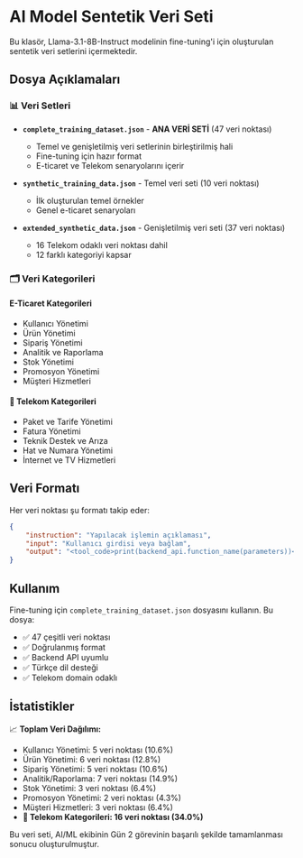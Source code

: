 # AI Model Sentetik Veri Seti

Bu klasör, Llama-3.1-8B-Instruct modelinin fine-tuning'i için oluşturulan sentetik veri setlerini içermektedir.

## Dosya Açıklamaları

### 📊 Veri Setleri

- **`complete_training_dataset.json`** - **ANA VERİ SETİ** (47 veri noktası)
  - Temel ve genişletilmiş veri setlerinin birleştirilmiş hali
  - Fine-tuning için hazır format
  - E-ticaret ve Telekom senaryolarını içerir

- **`synthetic_training_data.json`** - Temel veri seti (10 veri noktası)
  - İlk oluşturulan temel örnekler
  - Genel e-ticaret senaryoları

- **`extended_synthetic_data.json`** - Genişletilmiş veri seti (37 veri noktası)
  - 16 Telekom odaklı veri noktası dahil
  - 12 farklı kategoriyi kapsar

### 🗂️ Veri Kategorileri

#### **E-Ticaret Kategorileri**
- Kullanıcı Yönetimi
- Ürün Yönetimi  
- Sipariş Yönetimi
- Analitik ve Raporlama
- Stok Yönetimi
- Promosyon Yönetimi
- Müşteri Hizmetleri

#### **🚀 Telekom Kategorileri**
- Paket ve Tarife Yönetimi
- Fatura Yönetimi
- Teknik Destek ve Arıza
- Hat ve Numara Yönetimi
- İnternet ve TV Hizmetleri

## Veri Formatı

Her veri noktası şu formatı takip eder:

```json
{
    "instruction": "Yapılacak işlemin açıklaması",
    "input": "Kullanıcı girdisi veya bağlam", 
    "output": "<tool_code>print(backend_api.function_name(parameters))</tool_code>"
}
```

## Kullanım

Fine-tuning için `complete_training_dataset.json` dosyasını kullanın. Bu dosya:

- ✅ 47 çeşitli veri noktası
- ✅ Doğrulanmış format
- ✅ Backend API uyumlu
- ✅ Türkçe dil desteği
- ✅ Telekom domain odaklı

## İstatistikler

📈 **Toplam Veri Dağılımı:**
- Kullanıcı Yönetimi: 5 veri noktası (10.6%)
- Ürün Yönetimi: 6 veri noktası (12.8%) 
- Sipariş Yönetimi: 5 veri noktası (10.6%)
- Analitik/Raporlama: 7 veri noktası (14.9%)
- Stok Yönetimi: 3 veri noktası (6.4%)
- Promosyon Yönetimi: 2 veri noktası (4.3%)
- Müşteri Hizmetleri: 3 veri noktası (6.4%)
- **🎯 Telekom Kategorileri: 16 veri noktası (34.0%)**

Bu veri seti, AI/ML ekibinin Gün 2 görevinin başarılı şekilde tamamlanması sonucu oluşturulmuştur. 